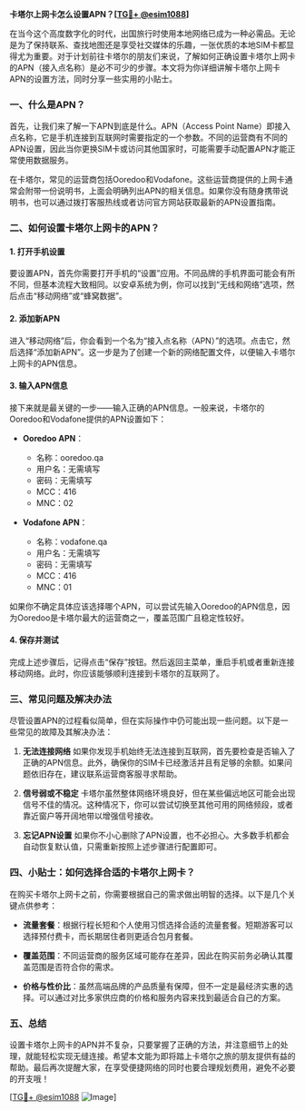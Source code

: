 **卡塔尔上网卡怎么设置APN？[[TG💪+ @esim1088](https://t.me/s/esim1088)]**

在当今这个高度数字化的时代，出国旅行时使用本地网络已成为一种必需品。无论是为了保持联系、查找地图还是享受社交媒体的乐趣，一张优质的本地SIM卡都显得尤为重要。对于计划前往卡塔尔的朋友们来说，了解如何正确设置卡塔尔上网卡的APN（接入点名称）是必不可少的步骤。本文将为你详细讲解卡塔尔上网卡APN的设置方法，同时分享一些实用的小贴士。

### 一、什么是APN？

首先，让我们来了解一下APN到底是什么。APN（Access Point Name）即接入点名称，它是手机连接到互联网时需要指定的一个参数。不同的运营商有不同的APN设置，因此当你更换SIM卡或访问其他国家时，可能需要手动配置APN才能正常使用数据服务。

在卡塔尔，常见的运营商包括Ooredoo和Vodafone。这些运营商提供的上网卡通常会附带一份说明书，上面会明确列出APN的相关信息。如果你没有随身携带说明书，也可以通过拨打客服热线或者访问官方网站获取最新的APN设置指南。

### 二、如何设置卡塔尔上网卡的APN？

#### 1. 打开手机设置

要设置APN，首先你需要打开手机的“设置”应用。不同品牌的手机界面可能会有所不同，但基本流程大致相同。以安卓系统为例，你可以找到“无线和网络”选项，然后点击“移动网络”或“蜂窝数据”。

#### 2. 添加新APN

进入“移动网络”后，你会看到一个名为“接入点名称（APN）”的选项。点击它，然后选择“添加新APN”。这一步是为了创建一个新的网络配置文件，以便输入卡塔尔上网卡的APN信息。

#### 3. 输入APN信息

接下来就是最关键的一步——输入正确的APN信息。一般来说，卡塔尔的Ooredoo和Vodafone提供的APN设置如下：

- **Ooredoo APN**：
  - 名称：ooredoo.qa
  - 用户名：无需填写
  - 密码：无需填写
  - MCC：416
  - MNC：02

- **Vodafone APN**：
  - 名称：vodafone.qa
  - 用户名：无需填写
  - 密码：无需填写
  - MCC：416
  - MNC：01

如果你不确定具体应该选择哪个APN，可以尝试先输入Ooredoo的APN信息，因为Ooredoo是卡塔尔最大的运营商之一，覆盖范围广且稳定性较好。

#### 4. 保存并测试

完成上述步骤后，记得点击“保存”按钮。然后返回主菜单，重启手机或者重新连接移动网络。此时，你应该能够顺利连接到卡塔尔的互联网了。

### 三、常见问题及解决办法

尽管设置APN的过程看似简单，但在实际操作中仍可能出现一些问题。以下是一些常见的故障及其解决办法：

1. **无法连接网络**
   如果你发现手机始终无法连接到互联网，首先要检查是否输入了正确的APN信息。此外，确保你的SIM卡已经激活并且有足够的余额。如果问题依旧存在，建议联系运营商客服寻求帮助。

2. **信号弱或不稳定**
   卡塔尔虽然整体网络环境良好，但在某些偏远地区可能会出现信号不佳的情况。这种情况下，你可以尝试切换至其他可用的网络频段，或者靠近窗户等开阔地带以增强信号接收。

3. **忘记APN设置**
   如果你不小心删除了APN设置，也不必担心。大多数手机都会自动恢复默认值，只需重新按照上述步骤进行配置即可。

### 四、小贴士：如何选择合适的卡塔尔上网卡？

在购买卡塔尔上网卡之前，你需要根据自己的需求做出明智的选择。以下是几个关键点供参考：

- **流量套餐**：根据行程长短和个人使用习惯选择合适的流量套餐。短期游客可以选择预付费卡，而长期居住者则更适合包月套餐。
  
- **覆盖范围**：不同运营商的服务区域可能存在差异，因此在购买前务必确认其覆盖范围是否符合你的需求。

- **价格与性价比**：虽然高端品牌的产品质量有保障，但不一定是最经济实惠的选择。可以通过对比多家供应商的价格和服务内容来找到最适合自己的方案。

### 五、总结

设置卡塔尔上网卡的APN并不复杂，只要掌握了正确的方法，并注意细节上的处理，就能轻松实现无缝连接。希望本文能为即将踏上卡塔尔之旅的朋友提供有益的帮助。最后再次提醒大家，在享受便捷网络的同时也要合理规划费用，避免不必要的开支哦！

[[TG💪+ @esim1088](https://t.me/s/esim1088) ![Image](https://i.postimg.cc/4NQfJmqS/Snipaste-2025-05-13-00-14-12.png)]